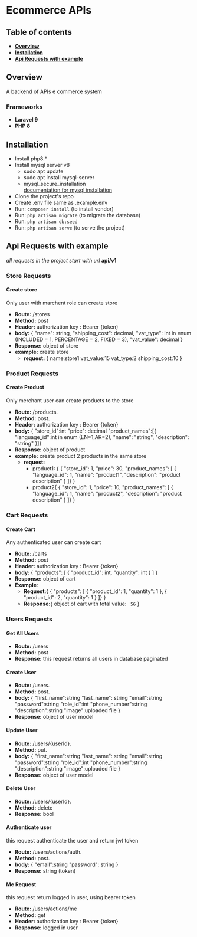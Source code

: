 # Ecommerce APIs

## **Table of contents**

- [**Overview**](#overview)
- [**Installation**](#installation)
- [**Api Requests with example**](#api-requests-with-example)

## **Overview**

A backend of APIs e commerce system

### **Frameworks**

- **Laravel 9** 
- **PHP 8** 

## **Installation**
- Install php8.*
- Install mysql server v8
  - sudo apt update
  - sudo apt install mysql-server
  - mysql_secure_installation  
    [documentation for mysql installation](https://www.digitalocean.com/community/tutorials/how-to-install-mysql-on-ubuntu-20-04)
- Clone the project's repo
- Create .env file same as .example.env
- Run: `composer install` (to install vendor)
- Run: `php artisan migrate` (to migrate the database)
- Run: `php artisan db:seed`
- Run: `php artisan serve` (to serve the project)


## **Api Requests with example**

_all requests in the project start with url_ **api/v1**


### **Store Requests**

 #### **Create store**
 Only user with marchent role can create store
 - **Route:** /stores 
 - **Method:** post
 - **Header:** authorization key : Bearer {token}
 - **body:** {
     "name": string, 
     "shipping_cost": decimal, 
     "vat_type": int in enum (INCLUDED = 1, PERCENTAGE = 2, FIXED = 3), 
     "vat_value": decimal
 }
 - **Response:** object of store
 - **example:** 
    create store
    - **request:** {
        name:store1
        vat_value:15
        vat_type:2
        shipping_cost:10
}


### **Product Requests**

 #### **Create Product**
 Only merchant user can create products to the store
 - **Route:** /products. 
 - **Method:** post. 
 - **Header:** authorization key : Bearer {token}
 - **body:** {
     "store_id":int
     "price": decimal
     "product_names":[{
        "language_id":int in enum (EN=1,AR=2),
        "name": "string",
        "description": "string"
    }]}
 - **Response:** object of product
 - **example:**
    create product 2 products in the same store
    - **request:**
        - product1: {
        {
            "store_id": 1,
            "price": 30,
            "product_names": [
                {
                "language_id": 1,
                "name": "product1",
                "description": "product description"
                }
            ]}
        }    
        - product2{
        {
            "store_id": 1,
            "price": 10,
            "product_names": [
                {
                "language_id": 1,
                "name": "product2",
                "description": "product description"
                }
        ]}
    }


### **Cart Requests**

 #### **Create Cart**
  Any authenticated user can create cart 
 - **Route:** /carts 
 - **Method:** post
 - **Header:** authorization key : Bearer {token}
 - **body:** {
    "products": [
        {
            "product_id": int,
            "quantity": int
        }
    ]
 }
 - **Response:** object of cart
 - **Example**:
    - **Request:**{
        {
    "products": [
        {
            "product_id": 1,
            "quantity": 1
        },
        {
            "product_id": 2,
            "quantity": 1
        }
    ]}
    }
    - **Response:**{
        object of cart with total value: ` 56`
    }

### **Users Requests**

 #### **Get All Users**
 - **Route:** /users
 - **Method:** post
 - **Response:** this request returns all users in database paginated

 #### **Create User**
 - **Route:** /users. 
 - **Method:** post. 
 - **body:** {
     "first_name":string
     "last_name": string
     "email":string
     "password":string
     "role_id":int
     "phone_number":string
     "description":string
     "image":uploaded file
 }
 - **Response:** object of user model

 #### **Update User**
 - **Route:** /users/{userId}. 
 - **Method:** put. 
 - **body:** {
     "first_name":string
     "last_name": string
     "email":string
     "password":string
     "role_id":int
     "phone_number":string
     "description":string
     "image":uploaded file
 }
 - **Response:** object of user model

 #### **Delete User**
 - **Route:** /users/{userId}. 
 - **Method:** delete
 - **Response:** bool

 #### **Authenticate user**
 this request authenticate the user and return jwt token
 - **Route:** /users/actions/auth. 
 - **Method:** post. 
 - **body:** {
     "email":string
     "password": string
 }
 - **Response:** string (token)

 #### **Me Request**
 this request return logged in user, using bearer token 
 - **Route:** /users/actions/me 
 - **Method:** get
 - **Header:** authorization key : Bearer {token}
 - **Response:** logged in user


